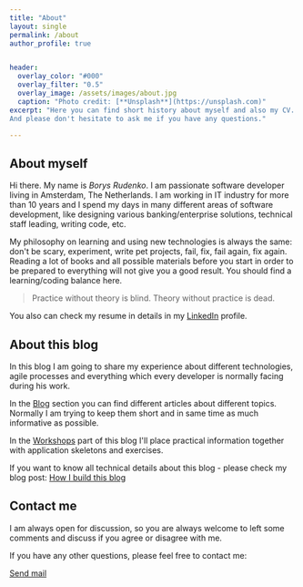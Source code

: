 ```yaml
---
title: "About"
layout: single
permalink: /about
author_profile: true


header:
  overlay_color: "#000"
  overlay_filter: "0.5"
  overlay_image: /assets/images/about.jpg
  caption: "Photo credit: [**Unsplash**](https://unsplash.com)"
excerpt: "Here you can find short history about myself and also my CV. <br/>
And please don't hesitate to ask me if you have any questions."

---
```



## About myself
Hi there. My name is _Borys Rudenko_. I am passionate software developer living in Amsterdam, The Netherlands.
I am working in IT industry for more than 10 years and I spend my days in many different areas of software development, like designing various banking/enterprise solutions, technical staff leading, writing code, etc.


My philosophy on learning and using new technologies is always the same: don't be scary, experiment, write pet projects, fail, fix, fail again, fix again.
Reading a lot of books and all possible materials before you start in order to be prepared to everything will not give you a good result. You should find a learning/coding balance here.

> Practice without theory is blind. Theory without practice is dead.


You also can check my resume in details in my [LinkedIn][LinkedIn] profile.

## About this blog
In this blog I am going to share my experience about different technologies, agile processes and everything which every developer is normally facing during his work.

In the [Blog][Blog] section you can find different articles about different topics. Normally I am trying to keep them short and in same time as much informative as possible.

In the [Workshops][Workshops] part of this blog I'll place practical information together with application skeletons and exercises.

If you want to know all technical details about this blog - please check my blog post: [How I build this blog][How I build this blog]

## Contact me
I am always open for discussion, so you are always welcome to left some comments and discuss if you agree or disagree with me.

If you have any other questions, please feel free to contact me:

<a href="mailto:borys.rudenko@gmail.com">Send mail</a>

[LinkedIn]: https://www.linkedin.com/in/borys-rudenko-7284848b/
[Blog]: /blog
[Workshops]: /workshops
[How I build this blog]: /how-i-built-my-blog
